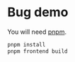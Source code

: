 # Bug demo

You will need [pnpm](https://pnpm.io/installation).

```sh
pnpm install
pnpm frontend build
```
